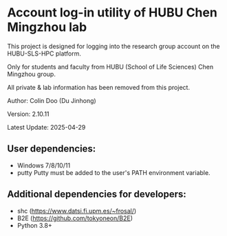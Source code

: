 # Account log-in utility of HUBU Chen Mingzhou lab
This project is designed for logging into the research group account on the HUBU-SLS-HPC platform.

Only for students and faculty from HUBU (School of Life Sciences) Chen Mingzhou group.

All private & lab information has been removed from this project.

Author: Colin Doo (Du Jinhong)

Version: 2.10.11

Latest Update: 2025-04-29
## User dependencies:
- Windows 7/8/10/11
- putty
Putty must be added to the user's PATH environment variable.

## Additional dependencies for developers:
- shc (https://www.datsi.fi.upm.es/~frosal/)
- B2E (https://github.com/tokyoneon/B2E)
- Python 3.8+
